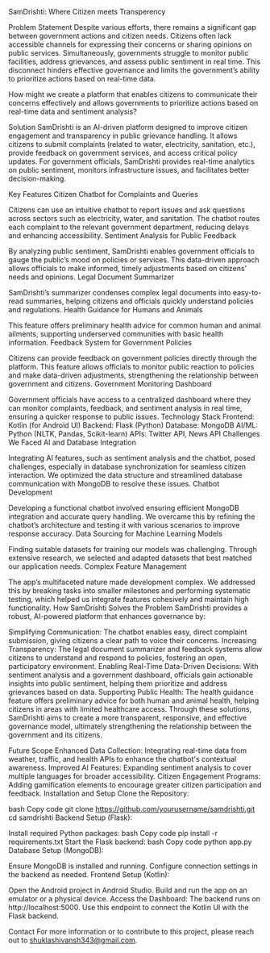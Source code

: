 SamDrishti: Where Citizen meets Transperency


Problem Statement
Despite various efforts, there remains a significant gap between government actions and citizen needs. Citizens often lack accessible channels for expressing their concerns or sharing opinions on public services. Simultaneously, governments struggle to monitor public facilities, address grievances, and assess public sentiment in real time. This disconnect hinders effective governance and limits the government’s ability to prioritize actions based on real-time data.

How might we create a platform that enables citizens to communicate their concerns effectively and allows governments to prioritize actions based on real-time data and sentiment analysis?

Solution
SamDrishti is an AI-driven platform designed to improve citizen engagement and transparency in public grievance handling. It allows citizens to submit complaints (related to water, electricity, sanitation, etc.), provide feedback on government services, and access critical policy updates. For government officials, SamDrishti provides real-time analytics on public sentiment, monitors infrastructure issues, and facilitates better decision-making.

Key Features
Citizen Chatbot for Complaints and Queries

Citizens can use an intuitive chatbot to report issues and ask questions across sectors such as electricity, water, and sanitation. The chatbot routes each complaint to the relevant government department, reducing delays and enhancing accessibility.
Sentiment Analysis for Public Feedback

By analyzing public sentiment, SamDrishti enables government officials to gauge the public’s mood on policies or services. This data-driven approach allows officials to make informed, timely adjustments based on citizens’ needs and opinions.
Legal Document Summarizer

SamDrishti’s summarizer condenses complex legal documents into easy-to-read summaries, helping citizens and officials quickly understand policies and regulations.
Health Guidance for Humans and Animals

This feature offers preliminary health advice for common human and animal ailments, supporting underserved communities with basic health information.
Feedback System for Government Policies

Citizens can provide feedback on government policies directly through the platform. This feature allows officials to monitor public reaction to policies and make data-driven adjustments, strengthening the relationship between government and citizens.
Government Monitoring Dashboard

Government officials have access to a centralized dashboard where they can monitor complaints, feedback, and sentiment analysis in real time, ensuring a quicker response to public issues.
Technology Stack
Frontend: Kotlin (for Android UI)
Backend: Flask (Python)
Database: MongoDB
AI/ML: Python (NLTK, Pandas, Scikit-learn)
APIs: Twitter API, News API
Challenges We Faced
AI and Database Integration

Integrating AI features, such as sentiment analysis and the chatbot, posed challenges, especially in database synchronization for seamless citizen interaction. We optimized the data structure and streamlined database communication with MongoDB to resolve these issues.
Chatbot Development

Developing a functional chatbot involved ensuring efficient MongoDB integration and accurate query handling. We overcame this by refining the chatbot’s architecture and testing it with various scenarios to improve response accuracy.
Data Sourcing for Machine Learning Models

Finding suitable datasets for training our models was challenging. Through extensive research, we selected and adapted datasets that best matched our application needs.
Complex Feature Management

The app’s multifaceted nature made development complex. We addressed this by breaking tasks into smaller milestones and performing systematic testing, which helped us integrate features cohesively and maintain high functionality.
How SamDrishti Solves the Problem
SamDrishti provides a robust, AI-powered platform that enhances governance by:

Simplifying Communication: The chatbot enables easy, direct complaint submission, giving citizens a clear path to voice their concerns.
Increasing Transparency: The legal document summarizer and feedback systems allow citizens to understand and respond to policies, fostering an open, participatory environment.
Enabling Real-Time Data-Driven Decisions: With sentiment analysis and a government dashboard, officials gain actionable insights into public sentiment, helping them prioritize and address grievances based on data.
Supporting Public Health: The health guidance feature offers preliminary advice for both human and animal health, helping citizens in areas with limited healthcare access.
Through these solutions, SamDrishti aims to create a more transparent, responsive, and effective governance model, ultimately strengthening the relationship between the government and its citizens.

Future Scope
Enhanced Data Collection: Integrating real-time data from weather, traffic, and health APIs to enhance the chatbot's contextual awareness.
Improved AI Features: Expanding sentiment analysis to cover multiple languages for broader accessibility.
Citizen Engagement Programs: Adding gamification elements to encourage greater citizen participation and feedback.
Installation and Setup
Clone the Repository:

bash
Copy code
git clone https://github.com/yourusername/samdrishti.git
cd samdrishti
Backend Setup (Flask):

Install required Python packages:
bash
Copy code
pip install -r requirements.txt
Start the Flask backend:
bash
Copy code
python app.py
Database Setup (MongoDB):

Ensure MongoDB is installed and running. Configure connection settings in the backend as needed.
Frontend Setup (Kotlin):

Open the Android project in Android Studio.
Build and run the app on an emulator or a physical device.
Access the Dashboard:
The backend runs on http://localhost:5000. Use this endpoint to connect the Kotlin UI with the Flask backend.

Contact
For more information or to contribute to this project, please reach out to shuklashivansh343@gmail.com.
